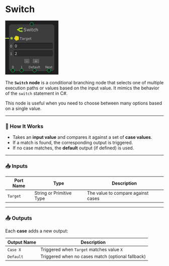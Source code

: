 # Switch

![](../../images/node-reference/switch.png)

The **`Switch` node** is a conditional branching node that selects one of multiple execution paths or values based on the input value. It mimics the behavior of the `switch` statement in C#.

This node is useful when you need to choose between many options based on a single value.

---

### 🔧 How It Works

- Takes an **input value** and compares it against a set of **case values**.
- If a match is found, the corresponding output is triggered.
- If no case matches, the **default** output (if defined) is used.

---

### 📥 Inputs

| Port Name | Type     | Description                      |
|-----------|----------|----------------------------------|
| `Target`   | String or Primitive Type      | The value to compare against cases |

---

### 📤 Outputs

Each **case** adds a new output:

| Output Name   | Description                                          |
|---------------|------------------------------------------------------|
| `Case X`      | Triggered when `Target` matches value `X`             |
| `Default`     | Triggered when no cases match (optional fallback)    |